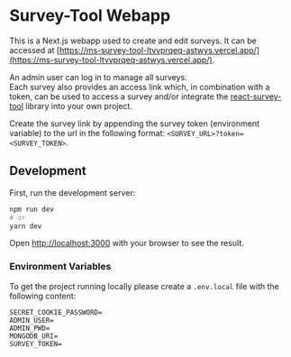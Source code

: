 # Survey-Tool Webapp

This is a Next.js webapp used to create and edit surveys.
It can be accessed at [https://ms-survey-tool-ltvvprqeq-astwys.vercel.app/](https://ms-survey-tool-ltvvprqeq-astwys.vercel.app/).

An admin user can log in to manage all surveys.  
Each survey also provides an access link which, in combination with a token, can be used to access a survey and/or integrate the [react-survey-tool](https://www.npmjs.com/package/react-survey-tool) library into your own project.

Create the survey link by appending the survey token (environment variable) to the url in the following format: `<SURVEY_URL>?token=<SURVEY_TOKEN>`.

## Development

First, run the development server:

```bash
npm run dev
# or
yarn dev
```

Open [http://localhost:3000](http://localhost:3000) with your browser to see the result.

### Environment Variables

To get the project running locally please create a `.env.local` file with the following content:

```
SECRET_COOKIE_PASSWORD=
ADMIN_USER=
ADMIN_PWD=
MONGODB_URI=
SURVEY_TOKEN=
```
